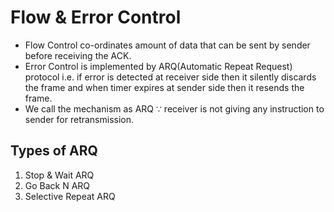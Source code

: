 # Flow & Error Control

- Flow Control co-ordinates amount of data that can be sent by sender before receiving the ACK.
- Error Control is implemented by ARQ(Automatic Repeat Request) protocol i.e. if error is detected at receiver side then it silently discards the frame and when timer expires at sender side then it resends the frame.
- We call the mechanism as ARQ $\because$ receiver is not giving any instruction to sender for retransmission.

## Types of ARQ
1. Stop & Wait ARQ
2. Go Back N ARQ
3. Selective Repeat ARQ